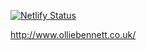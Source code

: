[![Netlify Status](https://api.netlify.com/api/v1/badges/ffba5fe9-6e89-4a42-aa96-e55bc762977b/deploy-status)](https://app.netlify.com/sites/reverent-pike-c36610/deploys)

http://www.olliebennett.co.uk/
